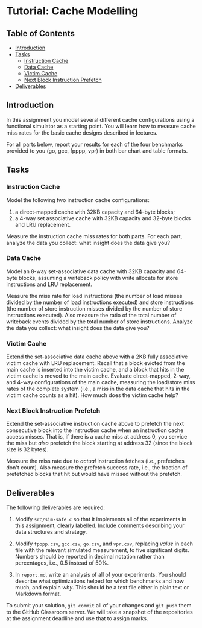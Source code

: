 # Tutorial: Cache Modelling

## Table of Contents

* [Introduction](#introduction)
* [Tasks](#tasks)
  * [Instruction Cache](#instruction-cache)
  * [Data Cache](#data-cache)
  * [Victim Cache](#victim-cache)
  * [Next Block Instruction Prefetch](#next-block-instruction-prefetch)
* [Deliverables](#deliverables)

## Introduction

In this assignment you model several different cache configurations using a functional simulator as a starting point. You will learn how to measure cache miss rates for the basic cache designs described in lectures.

For all parts below, report your results for each of the four benchmarks provided to you (go, gcc, fpppp, vpr) in both bar chart and table formats.


## Tasks

### Instruction Cache

Model the following two instruction cache configurations:

1. a direct-mapped cache with 32KB capacity and 64-byte blocks;
2. a 4-way set associative cache with 32KB capacity and 32-byte blocks and LRU replacement.

Measure the instruction cache miss rates for both parts. For each part, analyze the data you collect: what insight does the data give you?


### Data Cache

Model an 8-way set-associative data cache with 32KB capacity and 64-byte blocks, assuming a writeback policy with write allocate for store instructions and LRU replacement.

Measure the miss rate for load instructions (the number of load misses divided by the number of load instructions executed) and store instructions (the number of store instruction misses divided by the number of store instructions executed). Also measure the ratio of the total number of writeback events divided by the total number of store instructions. Analyze the data you collect: what insight does the data give you?

### Victim Cache

Extend the set-associative data cache above with a 2KB fully associative victim cache with LRU replacement. Recall that a block evicted from the main cache is inserted into the victim cache, and a block that hits in the victim cache is moved to the main cache. Evaluate direct-mapped, 2-way, and 4-way configurations of the main cache, measuring the load/store miss rates of the complete system (i.e., a miss in the data cache that hits in the victim cache counts as a hit). How much does the victim cache help?

### Next Block Instruction Prefetch

Extend the set-associative instruction cache above to prefetch the next consecutive block into the instruction cache when an instruction cache access misses. That is, if there is a cache miss at address 0, you service the miss but _also_ prefetch the block starting at address 32 (since the block size is 32 bytes).

Measure the miss rate due to _actual_ instruction fetches (i.e., prefetches don't count). Also measure the prefetch success rate, i.e., the fraction of prefetched blocks that hit but would have missed without the prefetch.

## Deliverables

The following deliverables are required:

1. Modify `src/sim-safe.c` so that it implements all of the experiments in this assignment, clearly labelled. Include comments describing your data structures and strategy.

2. Modify `fpppp.csv`, `gcc.csv`, `go.csv`, and `vpr.csv`, replacing _value_ in each file with the relevant simulated measurement, to five significant digits. Numbers should be reported in decimal notation rather than percentages, i.e., 0.5 instead of 50%.

3. In `report.md`, write an analysis of all of your experiments. You should describe what optimizations helped for which benchmarks and how much, and explain _why_. This should be a text file either in plain text or Markdown format.

To submit your solution, `git commit` all of your changes and `git push` them to the GitHub Classroom server. We will take a snapshot of the repositories at the assignment deadline and use that to assign marks.


